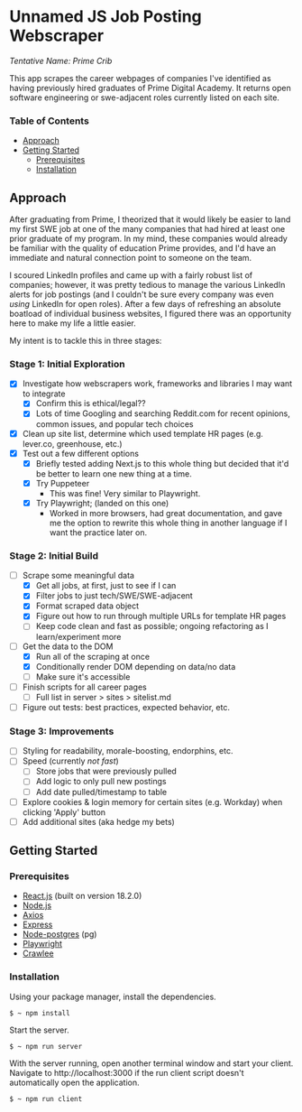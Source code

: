 # Unnamed JS Job Posting Webscraper

*Tentative Name: Prime Crib*

This app scrapes the career webpages of companies I've identified as having previously hired graduates of Prime Digital Academy. It returns open software engineering or swe-adjacent roles currently listed on each site.


### Table of Contents
- [Approach](#approach)
- [Getting Started](#getting-started)
  - [Prerequisites](#prerequisites)
  - [Installation](#installation)
<!-- - [Usage](#usage)
- [Screenshots](#screenshots)
- [Notes](#notes)
  - Thoughts
  - Challenges
  - Future State -->

## Approach

After graduating from Prime, I theorized that it would likely be easier to land my first SWE job at one of the many companies that had hired at least one prior graduate of my program. In my mind, these companies would already be familiar with the quality of education Prime provides, and I'd have an immediate and natural connection point to someone on the team. 

I scoured LinkedIn profiles and came up with a fairly robust list of companies; however, it was pretty tedious to manage the various LinkedIn alerts for job postings (and I couldn't be sure every company was even *using* LinkedIn for open roles). After a few days of refreshing an absolute boatload of individual business websites, I figured there was an opportunity here to make my life a little easier. 

My intent is to tackle this in three stages: 


### Stage 1: Initial Exploration
- [x] Investigate how webscrapers work, frameworks and libraries I may want to integrate
  - [x] Confirm this is ethical/legal??
  - [x] Lots of time Googling and searching Reddit.com for recent opinions, common issues, and popular tech choices
- [x] Clean up site list, determine which used template HR pages (e.g. lever.co, greenhouse, etc.)
- [x] Test out a few different options
  - [x] Briefly tested adding Next.js to this whole thing but decided that it'd be better to learn one new thing at a time. 
  - [x] Try Puppeteer
    - This was fine! Very similar to Playwright.
  - [x] Try Playwright; (landed on this one) 
    - Worked in more browsers, had great documentation, and gave me the option to rewrite this whole thing in another language if I want the practice later on. 

### Stage 2: Initial Build
- [ ] Scrape some meaningful data
  - [x] Get all jobs, at first, just to see if I can
  - [x] Filter jobs to just tech/SWE/SWE-adjacent
  - [x] Format scraped data object
  - [x] Figure out how to run through multiple URLs for template HR pages
  - [ ] Keep code clean and fast as possible; ongoing refactoring as I learn/experiment more
- [ ] Get the data to the DOM
  - [x] Run all of the scraping at once
  - [x] Conditionally render DOM depending on data/no data
  - [ ] Make sure it's accessible
- [ ] Finish scripts for all career pages
  - [ ] Full list in server > sites > sitelist.md
- [ ] Figure out tests: best practices, expected behavior, etc.

### Stage 3: Improvements
- [ ] Styling for readability, morale-boosting, endorphins, etc.
- [ ] Speed (currently *not fast*)
  - [ ] Store jobs that were previously pulled
  - [ ] Add logic to only pull new postings
  - [ ] Add date pulled/timestamp to table
- [ ] Explore cookies & login memory for certain sites (e.g. Workday) when clicking 'Apply' button
- [ ] Add additional sites (aka hedge my bets)

## Getting Started

### Prerequisites
- [React.js](https://beta.reactjs.org/) (built on version 18.2.0)
- [Node.js](https://nodejs.org/en/docs/)
- [Axios](https://axios-http.com/docs/intro)
- [Express](https://expressjs.com/en/4x/api.html)
- [Node-postgres](https://node-postgres.com/) (pg)
- [Playwright](https://playwright.dev/)
- [Crawlee](https://crawlee.dev/)


### Installation

Using your package manager, install the dependencies.
```
$ ~ npm install
```

Start the server.
```
$ ~ npm run server
```

With the server running, open another terminal window and start your client. Navigate to http://localhost:3000 if the run client script doesn't automatically open the application.
```
$ ~ npm run client
```

<!-- ## Usage


## Screenshots


## Notes -->


